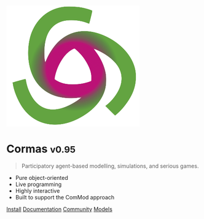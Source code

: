 <!-- _coverpage.md -->

![logo](_media/logo.png)

# Cormas <small>v0.95</small>

> Participatory agent-based modelling, simulations, and serious games.

- Pure object-oriented
- Live programming
- Highly interactive
- Built to support the ComMod approach

[Install](install)
[Documentation](docs)
[Community](community)
[Models](models)
